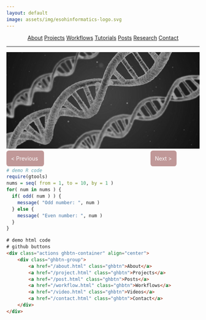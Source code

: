 ```yaml
---
layout: default
image: assets/img/esohinformatics-logo.svg
---
```


<div class="actions ghbtn-container" align="center">
 <div class="ghbtn-group">
  <a href="/about.html" class="mybtn">About</a>
  <a href="/project.html" class="mybtn">Projects</a>
  <a href="/workflow.html" class="mybtn">Workflows</a>
  <a href="/tutorial.html" class="mybtn">Tutorials</a>
  <a href="/post.html" class="mybtn">Posts</a>
  <a href="/research.html" class="mybtn">Research</a>
  <a href="/contact.html" class="mybtn">Contact</a>
 </div>
</div>

* * *


![](uploads/dna_greyscale.png)


<p>
  <span style="color: rgba(250, 250, 250, 1.0) ;background-color: rgba(100, 0, 0, 0.4); padding: 0.75rem; border-radius: 0.4rem; text-align: center; margin-right: 50%; " align="left">
    < Previous
  </span>
  <span style="color: rgba(250, 250, 250, 1.0); background-color: rgba(100, 0, 0, 0.4); padding: 0.75rem; border-radius: 0.4rem; text-align: center; margin-left: 5%; " align="right">
    Next >
  </span>
</p>



```r
# demo R code
require(gtools)
nums = seq( from = 1, to = 10, by = 1 )
for( num in nums ) { 
  if( odd( num ) ) {
    message( "Odd number: ", num )
  } else {
    message( "Even number: ", num )
  }
}
```


```html
# demo html code
# github buttons
<div class="actions ghbtn-container" align="center">
    <div class="ghbtn-group">
        <a href="/about.html" class="ghbtn">About</a>
        <a href="/project.html" class="ghbtn">Projects</a>
        <a href="/post.html" class="ghbtn">Posts</a>
        <a href="/workflow.html" class="ghbtn">Workflows</a>
        <a href="/video.html" class="ghbtn">Videos</a>
        <a href="/contact.html" class="ghbtn">Contact</a>
    </div>
</div>
```

